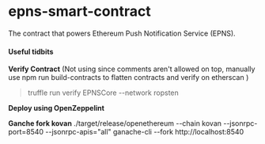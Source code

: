 # epns-smart-contract
The contract that powers Ethereum Push Notification Service (EPNS).


#### Useful tidbits
**Verify Contract** (Not using since comments aren't allowed on top, manually use npm run build-contracts to flatten contracts and verify on etherscan )
> truffle run verify EPNSCore --network ropsten

**Deploy using OpenZeppelint**


**Ganche fork kovan**
./target/release/openethereum --chain kovan --jsonrpc-port=8540 --jsonrpc-apis="all"
ganache-cli --fork http://localhost:8540